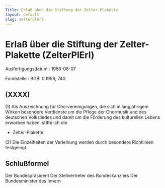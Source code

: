 ```yaml
---
Title: Erlaß über die Stiftung der Zelter-Plakette
layout: default
slug: zelterplerl
---
```


# Erlaß über die Stiftung der Zelter-Plakette (ZelterPlErl)

Ausfertigungsdatum
:   1956-08-07

Fundstelle
:   BGBl I: 1956, 740



## (XXXX)

(1) Als Auszeichnung für Chorvereinigungen, die sich in langjährigem
Wirken besondere Verdienste um die Pflege der Chormusik und des
deutschen Volksliedes und damit um die Förderung des kulturellen
Lebens erworben haben, stifte ich die

*   Zelter-Plakette.




(2) Die Einzelheiten der Verleihung werden durch besondere Richtlinien
festgelegt.


## Schlußformel

Der Bundespräsident
Der Stellvertreter des Bundeskanzlers
Der Bundesminister des Innern

